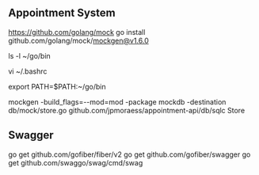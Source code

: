 ## Appointment System ##

https://github.com/golang/mock
go install github.com/golang/mock/mockgen@v1.6.0

ls -l ~/go/bin

vi ~/.bashrc

export PATH=$PATH:~/go/bin

mockgen -build_flags=--mod=mod -package mockdb -destination db/mock/store.go github.com/jpmoraess/appointment-api/db/sqlc Store


## Swagger ##
go get github.com/gofiber/fiber/v2
go get github.com/gofiber/swagger
go get github.com/swaggo/swag/cmd/swag

